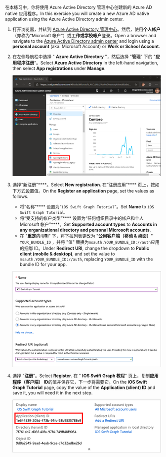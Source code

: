 <!-- markdownlint-disable MD002 MD041 -->

<span data-ttu-id="55aea-101">在本练习中，你将使用 Azure Active Directory 管理中心创建新的 Azure AD native 应用程序。</span><span class="sxs-lookup"><span data-stu-id="55aea-101">In this exercise you will create a new Azure AD native application using the Azure Active Directory admin center.</span></span>

1. <span data-ttu-id="55aea-102">打开浏览器，并转到 [Azure Active Directory 管理中心](https://aad.portal.azure.com)。然后，使用**个人帐户**（亦称为“Microsoft 帐户”）或**工作或学校帐户**登录。</span><span class="sxs-lookup"><span data-stu-id="55aea-102">Open a browser and navigate to the [Azure Active Directory admin center](https://aad.portal.azure.com) and login using a **personal account** (aka: Microsoft Account) or **Work or School Account**.</span></span>

1. <span data-ttu-id="55aea-103">在左侧导航栏中选择 " **Azure Active Directory** "，然后选择 "**管理**" 下的 "**应用程序注册**"。</span><span class="sxs-lookup"><span data-stu-id="55aea-103">Select **Azure Active Directory** in the left-hand navigation, then select **App registrations** under **Manage**.</span></span>

    ![<span data-ttu-id="55aea-104">应用注册的屏幕截图</span><span class="sxs-lookup"><span data-stu-id="55aea-104">A screenshot of the App registrations</span></span> ](./images/aad-portal-app-registrations.png)

1. <span data-ttu-id="55aea-105">选择“新注册”\*\*\*\*。</span><span class="sxs-lookup"><span data-stu-id="55aea-105">Select **New registration**.</span></span> <span data-ttu-id="55aea-106">在“注册应用”\*\*\*\* 页上，按如下方式设置值。</span><span class="sxs-lookup"><span data-stu-id="55aea-106">On the **Register an application** page, set the values as follows.</span></span>

    - <span data-ttu-id="55aea-107">将“名称”\*\*\*\* 设置为“`iOS Swift Graph Tutorial`”。</span><span class="sxs-lookup"><span data-stu-id="55aea-107">Set **Name** to `iOS Swift Graph Tutorial`.</span></span>
    - <span data-ttu-id="55aea-108">将“受支持的帐户类型”\*\*\*\* 设置为“任何组织目录中的帐户和个人 Microsoft 帐户”\*\*\*\*。</span><span class="sxs-lookup"><span data-stu-id="55aea-108">Set **Supported account types** to **Accounts in any organizational directory and personal Microsoft accounts**.</span></span>
    - <span data-ttu-id="55aea-109">在 "**重定向 URI**" 下，将下拉列表更改为 "**公用客户端（移动 & 桌面）**" `YOUR_BUNDLE_ID` ，并将 "值" 替换为`msauth.YOUR_BUNDLE_ID://auth`应用的捆绑 ID。</span><span class="sxs-lookup"><span data-stu-id="55aea-109">Under **Redirect URI**, change the dropdown to **Public client (mobile & desktop)**, and set the value to `msauth.YOUR_BUNDLE_ID://auth`, replacing `YOUR_BUNDLE_ID` with the bundle ID for your app.</span></span>

    !["注册应用程序" 页的屏幕截图](./images/aad-register-an-app.png)

1. <span data-ttu-id="55aea-111">选择 "**注册**"。</span><span class="sxs-lookup"><span data-stu-id="55aea-111">Select **Register**.</span></span> <span data-ttu-id="55aea-112">在 " **IOS Swift Graph 教程**" 页上，复制**应用程序（客户端） ID**的值并保存它，下一步将需要它。</span><span class="sxs-lookup"><span data-stu-id="55aea-112">On the **iOS Swift Graph Tutorial** page, copy the value of the **Application (client) ID** and save it, you will need it in the next step.</span></span>

    ![新应用注册的应用程序 ID 的屏幕截图](./images/aad-application-id.png)
